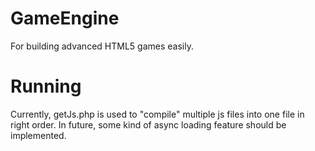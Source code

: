 GameEngine
==========

For building advanced HTML5 games easily.

Running
=======

Currently, getJs.php is used to "compile" multiple js files into one file in right order. In future, some kind of async loading feature should be implemented.